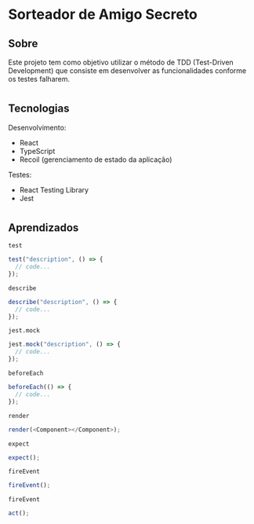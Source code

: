 # Sorteador de Amigo Secreto

## Sobre

Este projeto tem como objetivo utilizar o método de TDD (Test-Driven Development) que consiste em desenvolver as funcionalidades conforme os testes falharem.

#

## Tecnologias

Desenvolvimento:

- React
- TypeScript
- Recoil (gerenciamento de estado da aplicação)

Testes:

- React Testing Library
- Jest

#

## Aprendizados

`test`

```javascript
test("description", () => {
  // code...
});
```

`describe`

```javascript
describe("description", () => {
  // code...
});
```

`jest.mock`

```javascript
jest.mock("description", () => {
  // code...
});
```

`beforeEach`

```javascript
beforeEach(() => {
  // code...
});
```

`render`

```javascript
render(<Component></Component>);
```

`expect`

```javascript
expect();
```

`fireEvent`

```javascript
fireEvent();
```

`fireEvent`

```javascript
act();
```
